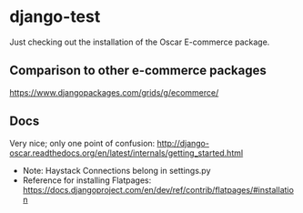 # django-test
Just checking out the installation of the Oscar E-commerce package.

## Comparison to other e-commerce packages
https://www.djangopackages.com/grids/g/ecommerce/

## Docs
Very nice; only one point of confusion:
http://django-oscar.readthedocs.org/en/latest/internals/getting_started.html
- Note: Haystack Connections belong in settings.py
- Reference for installing Flatpages: https://docs.djangoproject.com/en/dev/ref/contrib/flatpages/#installation